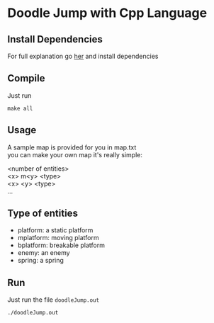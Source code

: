 # Doodle Jump with Cpp Language


## Install Dependencies
For full explanation go [her](https://github.com/UTAP/RSDL/wiki/Installation) and install dependencies

## Compile 
Just run  
``` 
make all
```

## Usage
A sample map is provided for you in map.txt  
you can make your own map it's really simple:  

\<number of entities\>  
\<x\> m\<y\> \<type\>  
\<x\> \<y\> \<type\>  
...  

## Type of entities
* platform: a static platform  
* mplatform: moving platform
* bplatform: breakable platform
* enemy: an enemy
* spring: a spring

## Run
Just run the file `doodleJump.out`  
``` 
./doodleJump.out
```

